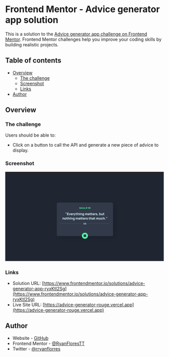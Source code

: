 # Frontend Mentor - Advice generator app solution

This is a solution to the [Advice generator app challenge on Frontend Mentor](https://www.frontendmentor.io/challenges/advice-generator-app-QdUG-13db). Frontend Mentor challenges help you improve your coding skills by building realistic projects.

## Table of contents

- [Overview](#overview)
  - [The challenge](#the-challenge)
  - [Screenshot](#screenshot)
  - [Links](#links)
- [Author](#author)

## Overview

### The challenge

Users should be able to:

- Click on a button to call the API and generate a new piece of advice to display.

### Screenshot

![](./images/advice-generator-screenshot.png)

### Links

- Solution URL: [https://www.frontendmentor.io/solutions/advice-generator-app-ryxKtl2Sg](https://www.frontendmentor.io/solutions/advice-generator-app-ryxKtl2Sg)
- Live Site URL: [https://advice-generator-rouge.vercel.app](https://advice-generator-rouge.vercel.app)

## Author

- Website - [GitHub](https://github.com/RyanFloresTT/)
- Frontend Mentor - [@RyanFloresTT](https://www.frontendmentor.io/profile/RyanFloresTT)
- Twitter - [@rryanflorres](https://www.twitter.com/rryanflorres)

